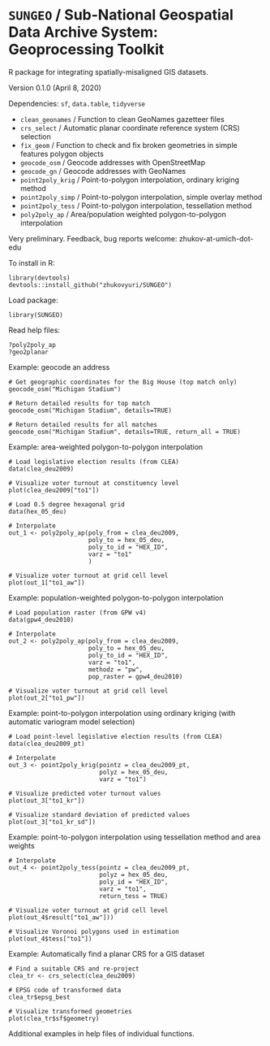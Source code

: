 # `SUNGEO` / Sub-National Geospatial Data Archive System: Geoprocessing Toolkit
R package for integrating spatially-misaligned GIS datasets.

Version 0.1.0 (April 8, 2020)

Dependencies: `sf`, `data.table`, `tidyverse`

* `clean_geonames` / Function to clean GeoNames gazetteer files
* `crs_select` / Automatic planar coordinate reference system (CRS) selection
* `fix_geom` / Function to check and fix broken geometries in simple features polygon objects
* `geocode_osm` / Geocode addresses with OpenStreetMap
* `geocode_gn` / Geocode addresses with GeoNames
* `point2poly_krig` / Point-to-polygon interpolation, ordinary kriging method
* `point2poly_simp` / Point-to-polygon interpolation, simple overlay method
* `point2poly_tess` / Point-to-polygon interpolation, tessellation method
* `poly2poly_ap` / Area/population weighted polygon-to-polygon interpolation

Very preliminary. Feedback, bug reports welcome: zhukov-at-umich-dot-edu

To install in R:

```
library(devtools)
devtools::install_github("zhukovyuri/SUNGEO")
```

Load package:

```
library(SUNGEO)
```

Read help files:

```
?poly2poly_ap
?geo2planar
```

Example: geocode an address

```
# Get geographic coordinates for the Big House (top match only)
geocode_osm("Michigan Stadium")

# Return detailed results for top match
geocode_osm("Michigan Stadium", details=TRUE)

# Return detailed results for all matches
geocode_osm("Michigan Stadium", details=TRUE, return_all = TRUE)

```

Example: area-weighted polygon-to-polygon interpolation

```
# Load legislative election results (from CLEA)
data(clea_deu2009)

# Visualize voter turnout at constituency level
plot(clea_deu2009["to1"])

# Load 0.5 degree hexagonal grid
data(hex_05_deu)

# Interpolate
out_1 <- poly2poly_ap(poly_from = clea_deu2009,
                      poly_to = hex_05_deu,
                      poly_to_id = "HEX_ID",
                      varz = "to1"
                      )

# Visualize voter turnout at grid cell level
plot(out_1["to1_aw"])
```

Example: population-weighted polygon-to-polygon interpolation

```
# Load population raster (from GPW v4)
data(gpw4_deu2010)

# Interpolate
out_2 <- poly2poly_ap(poly_from = clea_deu2009,
                      poly_to = hex_05_deu,
                      poly_to_id = "HEX_ID",
                      varz = "to1",
                      methodz = "pw",
                      pop_raster = gpw4_deu2010)

# Visualize voter turnout at grid cell level
plot(out_2["to1_pw"])
```

Example: point-to-polygon interpolation using ordinary kriging (with automatic variogram model selection)

```
# Load point-level legislative election results (from CLEA)
data(clea_deu2009_pt)

# Interpolate
out_3 <- point2poly_krig(pointz = clea_deu2009_pt,
                         polyz = hex_05_deu,
                         varz = "to1")

# Visualize predicted voter turnout values
plot(out_3["to1_kr"])

# Visualize standard deviation of predicted values
plot(out_3["to1_kr_sd"])
```

Example: point-to-polygon interpolation using tessellation method and area weights

```
# Interpolate
out_4 <- point2poly_tess(pointz = clea_deu2009_pt,
                         polyz = hex_05_deu,
                         poly_id = "HEX_ID",
                         varz = "to1",
                         return_tess = TRUE)

# Visualize voter turnout at grid cell level 
plot(out_4$result["to1_aw"]))

# Visualize Voronoi polygons used in estimation
plot(out_4$tess["to1"])
```

Example: Automatically find a planar CRS for a GIS dataset

```
# Find a suitable CRS and re-project
clea_tr <- crs_select(clea_deu2009)

# EPSG code of transformed data
clea_tr$epsg_best

# Visualize transformed geometries
plot(clea_tr$sf$geometry)
```

Additional examples in help files of individual functions.
